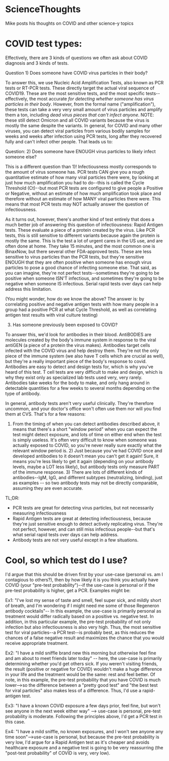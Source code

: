 # ScienceThoughts
Mike posts his thoughts on COVID and other science-y topics

# COVID test types:
Effectively, there are 3 kinds of questions we often ask about COVID diagnosis and 3 kinds of tests. 

Question 1) Does someone have COVID virus particles in their body? 

To answer this, we use Nucleic Acid Amplification Tests, also known as PCR tests or RT-PCR tests. These directly target the actual viral sequence of COVID19. These are the most sensitive tests, and the most specific tests--effectively, the most accurate *for detecting whether someone has virus particles in their body*.  However, from the formal name ("amplification"), these tests can take a very very small amount of virus particles and amplify them a ton, including *dead virus pieces that can't infect anyone*. NOTE: these still detect Omicron and all COVID variants because the virus is mostly the same despite the variants. In general, for COVID and many other viruses, you can detect viral particles from various bodily samples for weeks and weeks after infection using PCR tests, long after they recovered fully and can't infect other people. That leads us to:

Question: 2) Does someone have ENOUGH virus particles to likely infect someone else? 

This is a different question than 1)! Infectiousness mostly corresponds to the amount of virus someone has. PCR tests CAN give you a rough quantitative estimate of how many viral particles there were, by looking at just how much amplification you had to do--this is called the Cycle Threshold (Ct)--but most PCR tests are configured to give people a Positive or Negative, without an estimate of how much amplification took place and therefore without an estimate of how MANY viral particles there were. This means that most PCR tests may NOT actually answer the question of infectiousness. 

As it turns out, however, there's another kind of test entirely that does a much better job of answering this question of infectiousness: Rapid Antigen tests. These evaluate a piece of a protein created by the virus. Like PCR tests, this is still sensitive to different variants because again the protein is mostly the same. This is the test a lot of urgent cares in the US use, and are often done at home. They take 15 minutes, and the most common one is BinaxNow, but there several other FDA-approved tests. These are less sensitive to virus particles than the PCR tests, but they're sensitive ENOUGH that they are often positive when someone has enough virus particles to pose a good chance of infecting someone else. That said, as you can imagine, they're not perfect tests--sometimes they're going to be positive when someone ISN'T infectious, and sometimes they're going to be negative when someone IS infectious. Serial rapid tests over days can help address this limitation.

(You might wonder, how do we know the above? The answer is: by correlating positive and negative antigen tests with how many people in a group had a positive PCR at what Cycle Threshold, as well as correlating antigen test results with viral culture testing)

3) Has someone previously been exposed to COVID? 

To answer this, we'd look for antibodies in their blood. AntiBODIES are molecules created by the body's immune system in response to the viral antiGEN (a piece of a protein the virus makes). Antibodies target cells infected with the COVID virus and help destroy them. They're not the only piece of the immune system (we also have T cells which are crucial as well), but they're a really important piece of the body's response to covid. Antibodies are easy to detect and design tests for, which is why you've heard of this test. T cell tests are very difficult to make and design, which is why they exist only as specialized lab tests used very, very rarely. Antibodies take weeks for the body to make, and only hang around in detectable quantities for a few weeks to several months depending on the type of antibody. 

In general, antibody tests aren't very useful clinically. They're therefore uncommon, and your doctor's office won't often use them nor will you find them at CVS. That's for a few reasons: 
1) From the timing of when you can detect antibodies described above, it means that there's a short "window period" when you can expect the test might detect exposure, and lots of time on either end when the test is simply useless. It's often very difficult to know when someone was actually exposed to COVID, so you're never really sure exactly what the relevant window period is. 2) Just because you've had COVID once and developed antibodies to it doesn't mean you can't get it again! Sure, it means you're less likely to get it again (depending on your antibody levels, maybe a LOT less likely), but antibody tests only measure PART of the immune response. 3) There are lots of different kinds of antibodies--IgM, IgG, and different subtypes (neutralizing, binding), just as examples -- so two antibody tests may not be directly comparable, assuming they are even accurate. 

TL;DR:
- PCR tests are great for detecting virus particles, but not necessarily measuring infectiousness
- Rapid Antigen tests are great at detecting infectiousness, because they're just sensitive enough to detect actively replicating virus. They're not perfect, however, and can still miss infectious people--but that's what serial rapid tests over days can help address. 
- Antibody tests are not very useful except in a few situations. 

# Cool, so which test do I use?
I'd argue that this should be driven first by your use-case (personal vs. am I contagious to others?), then by how likely it is you think you actually have COVID (your "pre-test probability")--if the use-case is personal or if the pre-test probability is higher, get a PCR. Examples might be:

Ex1: "I've lost my sense of taste and smell, feel super sick, and mildly short of breath, and I'm wondering if I might need me some of those Regeneron antibody cocktails"-- In this example, the use-case is primarily personal as treatment would differ radically based on a positive vs. negative test. In addition, in this particular example, the pre-test probability of not only infection but also infectiousness is also very high. Thus, the most sensitive test for viral particles--a PCR test--is probably best, as this reduces the chances of a false negative result and maximizes the chance that you would receive appropriate treatment. 

Ex2: "I have a mild sniffle brand new this morning but otherwise feel fine and am about to meet friends later today" -- here, the use-case is primarily determining whether you'd get others sick. If you weren't visiting friends, the result (positive or negative for COVID) wouldn't make a huge difference in your life and the treatment would be the same: rest and feel better. Of note, in this example, the pre-test probability that you have COVID is much lower-->so the difference between a "pretty good test" and "the best test for viral particles" also makes less of a difference. Thus, I'd use a rapid-antigen test. 

Ex3: "I have a known COVID exposure a few days prior, feel fine, but won't see anyone in the next week either way" --> use-case is personal, pre-test probability is moderate. Following the principles above, I'd get a PCR test in this case.

Ex4: "I have a mild sniffle, no known exposures, and I won't see anyone any time soon"-->use-case is personal, but because the pre-test probability is very low, I'd argue for a Rapid Antigen test as it's cheaper and avoids healthcare exposure and a negative test is going to be very reassurring (the "post-test probability" of COVID is very, very low).

